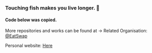 ### Touching fish makes you live longer. 👋
#### Code below was copied.

More repositories and works can be found at ->
Related Organisation: [@EatSwap](https://github.com/EatSwap)

Personal website: [Here](https://eatswap.org)

